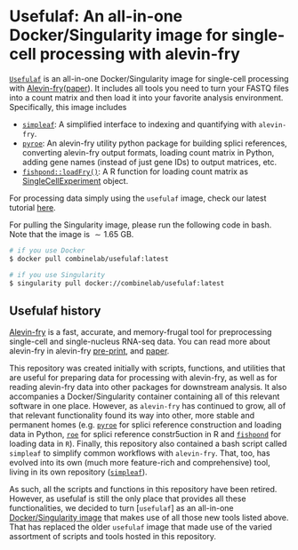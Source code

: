 # Usefulaf: An all-in-one Docker/Singularity image for single-cell processing with alevin-fry

[`Usefulaf`](https://hub.docker.com/r/combinelab/usefulaf/tags) is an all-in-one Docker/Singularity image for single-cell processing with [Alevin-fry](https://github.com/COMBINE-lab/alevin-fry)([paper](https://www.nature.com/articles/s41592-022-01408-3)). It includes all tools you need to turn your FASTQ files into a count matrix and then load it into your favorite analysis environment. Specifically, this image includes
- [`simpleaf`](https://github.com/COMBINE-lab/simpleaf): A simplified interface to indexing and quantifying with `alevin-fry`.
- [`pyroe`](https://github.com/COMBINE-lab/pyroe): An alevin-fry utility python package for building splici references, converting alevin-fry output formats, loading count matrix in Python, adding gene names (instead of just gene IDs) to output matrices, etc.
- [`fishpond::loadFry()`](https://rdrr.io/github/mikelove/fishpond/man/loadFry.html): A R function for loading count matrix as [SingleCellExperiment](https://bioconductor.org/packages/release/bioc/html/SingleCellExperiment.html) object.

For processing data simply using the `usefulaf` image, check our latest tutorial [here](https://combine-lab.github.io/alevin-fry-tutorials/2021/quickstart-usefulaf-singularity/).

For pulling the Singularity image, please run the following code in bash. Note that the image is $\sim 1.65$ GB.

```bash
# if you use Docker
$ docker pull combinelab/usefulaf:latest

# if you use Singularity
$ singularity pull docker://combinelab/usefulaf:latest

```

## Usefulaf history

[Alevin-fry](https://github.com/COMBINE-lab/alevin-fry) is a fast, accurate, and memory-frugal tool for preprocessing single-cell and single-nucleus RNA-seq data. You can read more about alevin-fry in alevin-fry [pre-print](https://www.biorxiv.org/content/10.1101/2021.06.29.450377v2), and [paper](https://www.nature.com/articles/s41592-022-01408-3).

This repository was created initially with scripts, functions, and utilities that are useful for preparing data for processing with alevin-fry, as well as for reading alevin-fry data into other packages for downstream analysis. It also accompanies a Docker/Singularity container containing all of this relevant software in one place. However, as `alevin-fry` has continued to grow, all of that relevant functionality found its way into other, more stable and permanent homes (e.g. [`pyroe`](https://github.com/COMBINE-lab/pyroe) for splici reference construction and loading data in Python, [`roe`](https://github.com/COMBINE-lab/roe) for splici reference constr5uction in R and [`fishpond`](https://bioconductor.org/packages/release/bioc/html/fishpond.html) for loading data in `R`). Finally, this repository also contained a bash script called `simpleaf` to simplify common workflows with `alevin-fry`. That, too, has evolved into its own (much more feature-rich and comprehensive) tool, living in its own repository ([`simpleaf`](https://github.com/COMBINE-lab/simpleaf)).

As such, all the scripts and functions in this repository have been retired. However, as usefulaf is still the only place that provides all these functionalities, we decided to turn [`usefulaf`] as an all-in-one [Docker/Singularity image](https://hub.docker.com/r/combinelab/usefulaf/tags) that makes use of all those new tools listed above. That has replaced the older `usefulaf` image that made use of the varied assortment of scripts and tools hosted in this repository. 
